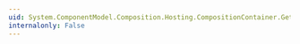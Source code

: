 ```yaml
---
uid: System.ComponentModel.Composition.Hosting.CompositionContainer.GetExportsCore(System.ComponentModel.Composition.Primitives.ImportDefinition,System.ComponentModel.Composition.Hosting.AtomicComposition)
internalonly: False
---
```

